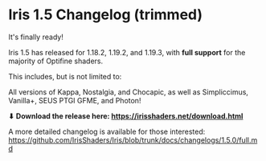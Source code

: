 # Iris 1.5 Changelog (trimmed)

It's finally ready!

Iris 1.5 has released for 1.18.2, 1.19.2, and 1.19.3, with **full support** for the majority of Optifine shaders.

This includes, but is not limited to:

All versions of Kappa, Nostalgia, and Chocapic,
as well as Simpliccimus, Vanilla+, SEUS PTGI GFME, and Photon!

**⬇ Download the release here: https://irisshaders.net/download.html**

A more detailed changelog is available for those interested: <https://github.com/IrisShaders/Iris/blob/trunk/docs/changelogs/1.5.0/full.md>

